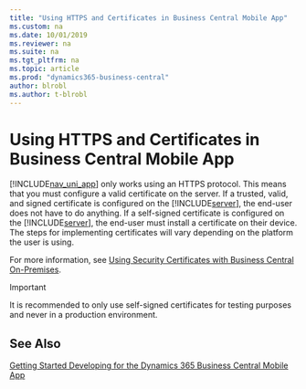 ```yaml
---
title: "Using HTTPS and Certificates in Business Central Mobile App"
ms.custom: na
ms.date: 10/01/2019
ms.reviewer: na
ms.suite: na
ms.tgt_pltfrm: na
ms.topic: article
ms.prod: "dynamics365-business-central"
author: blrobl
ms.author: t-blrobl
---
```

# Using HTTPS and Certificates in Business Central Mobile App
[!INCLUDE[nav_uni_app](includes/nav_uni_app_md.md)] only works using an HTTPS protocol. This means that you must configure a valid certificate on the server. If a trusted, valid, and signed certificate is configured on the [!INCLUDE[server](includes/server.md)], the end-user does not have to do anything. If a self-signed certificate is configured on the [!INCLUDE[server](includes/server.md)], the end-user must install a certificate on their device. The steps for implementing certificates will vary depending on the platform the user is using.  
  
 For more information, see [Using Security Certificates with Business Central On-Premises](../deployment/implement-security-certificates-production-environment.md).  
  
> [!IMPORTANT]  
>  It is recommended to only use self-signed certificates for testing purposes and never in a production environment.  
  
## See Also  
 [Getting Started Developing for the Dynamics 365 Business Central Mobile App](devenv-getting-started-developing-business-central-mobile-app.md)